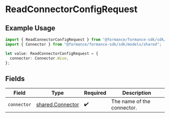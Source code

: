 # ReadConnectorConfigRequest

## Example Usage

```typescript
import { ReadConnectorConfigRequest } from "@formance/formance-sdk/sdk/models/operations";
import { Connector } from "@formance/formance-sdk/sdk/models/shared";

let value: ReadConnectorConfigRequest = {
  connector: Connector.Wise,
};
```

## Fields

| Field                                                       | Type                                                        | Required                                                    | Description                                                 |
| ----------------------------------------------------------- | ----------------------------------------------------------- | ----------------------------------------------------------- | ----------------------------------------------------------- |
| `connector`                                                 | [shared.Connector](../../../sdk/models/shared/connector.md) | :heavy_check_mark:                                          | The name of the connector.                                  |